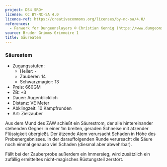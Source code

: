 ```yaml
---
project: DS4 SRD+
license: CC BY-NC-SA 4.0
licence-ref: https://creativecommons.org/licenses/by-nc-sa/4.0/
references: 
  - Fanwerk for Dungeonslayers © Christian Kennig (https://www.dungeonslayers.net/)
source: Bruder Grimms Grimmoire 1
title: Säureatem
---
```


### Säureatem

- Zugangsstufen:
  - Heiler: -
  - Zauberer: 14
  - Schwarzmagier: 13
- Preis: 660GM
- ZB: +3
- Dauer: Augenblicklich
- Distanz: VE Meter
- Abklingzeit: 10 Kampfrunden
- Art: Zielzauber

Aus dem Mund des ZAW schießt ein Säurestrom, der alle hintereinander stehenden Gegner in einer 1m breiten, geraden Schneise mit ätzender Flüssigkeit übergießt. Der ätzende Atem verursacht Schaden in Höhe des Probenergebnisses. In der darauffolgenden Runde verursacht die Säure noch einmal genauso viel Schaden (diesmal aber abwehrbar).

Fällt bei der Zauberprobe außerdem ein Immersieg, wird zusätzlich ein zufällig ermitteltes nicht-magisches Rüstungsteil zerstört.

